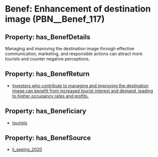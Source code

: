 # Benef: __Enhancement of destination image__ (PBN__Benef_117)

## Property: has_BenefDetails

Managing and improving the destination image through effective communication, marketing, and responsible actions can attract more tourists and counter negative perceptions.

## Property: has_BenefReturn

* [Investors who contribute to managing and improving the destination image can benefit from increased tourist interest and demand, leading to higher occupancy rates and profits.](../BenefReturn/PBN__BenefReturn_116)

## Property: has_Beneficiary

* [tourists](../Stakeholder/PBN__Stakeholder_72)

## Property: has_BenefSource

* [li_seeing_2020](../Article/PBN__Article_25)

